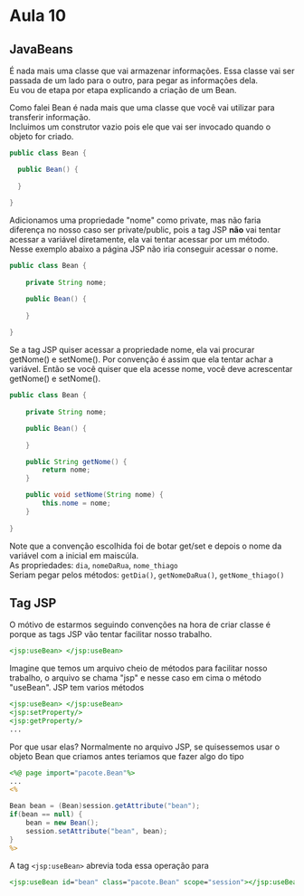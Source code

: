 # Aula 10

## JavaBeans
É nada mais uma classe que vai armazenar informações. Essa classe vai ser passada de um lado para o outro, para pegar as informações dela.  
Eu vou de etapa por etapa explicando a criação de um Bean.

Como falei Bean é nada mais que uma classe que você vai utilizar para transferir informação.  
Incluimos um construtor vazio pois ele que vai ser invocado quando o objeto for criado.  
```Java
public class Bean {

  public Bean() {
  
  }
  
}
```

Adicionamos uma propriedade "nome" como private, mas não faria diferença no nosso caso ser private/public, pois a tag JSP **não** vai tentar acessar a variável diretamente, ela vai tentar acessar por um método.  
Nesse exemplo abaixo a página JSP não iria conseguir acessar o nome.  
```Java
public class Bean {
	
	private String nome;

	public Bean() {
		
	}
	
}
```

Se a tag JSP quiser acessar a propriedade nome, ela vai procurar getNome() e setNome(). Por convenção é assim que ela tentar achar a variável. Então se você quiser que ela acesse nome, você deve acrescentar getNome() e setNome().  
```Java
public class Bean {
	
	private String nome;

	public Bean() {
		
	}

	public String getNome() {
		return nome;
	}

	public void setNome(String nome) {
		this.nome = nome;
	}
	
}
```
Note que a convenção escolhida foi de botar get/set e depois o nome da variável com a inicial em maiscúla.  
As propriedades: `dia`, `nomeDaRua`, `nome_thiago`  
Seriam pegar pelos métodos: `getDia()`, `getNomeDaRua()`, `getNome_thiago()`  

## Tag JSP
O mótivo de estarmos seguindo convenções na hora de criar classe é porque as tags JSP vão tentar facilitar nosso trabalho.  

```JSP
<jsp:useBean> </jsp:useBean>
```

Imagine que temos um arquivo cheio de métodos para facilitar nosso trabalho, o arquivo se chama "jsp" e nesse caso em cima o método "useBean". JSP tem varios métodos  

```JSP
<jsp:useBean> </jsp:useBean>
<jsp:setProperty/>
<jsp:getProperty/>
...
```

Por que usar elas? Normalmente no arquivo JSP, se quisessemos usar o objeto Bean que criamos antes teriamos que fazer algo do tipo  
```JSP
<%@ page import="pacote.Bean"%>
...
<%

Bean bean = (Bean)session.getAttribute("bean");
if(bean == null) {
	bean = new Bean();
	session.setAttribute("bean", bean);
}
%>
```

A tag `<jsp:useBean>` abrevia toda essa operação para  
```JSP
<jsp:useBean id="bean" class="pacote.Bean" scope="session"></jsp:useBean>
```

